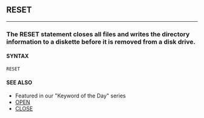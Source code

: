 ## RESET
---

### The RESET statement closes all files and writes the directory information to a diskette before it is removed from a disk drive.

#### SYNTAX

`RESET`

#### SEE ALSO
* Featured in our "Keyword of the Day" series
* [OPEN](./OPEN.md)
* [CLOSE](./CLOSE.md)
